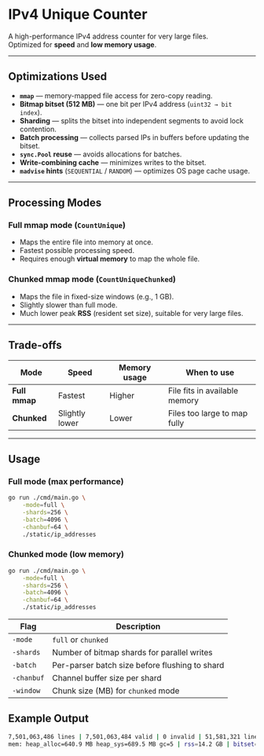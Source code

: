 # IPv4 Unique Counter

A high-performance IPv4 address counter for very large files.  
Optimized for **speed** and **low memory usage**.

---

## Optimizations Used

- **`mmap`** — memory-mapped file access for zero-copy reading.
- **Bitmap bitset (512 MB)** — one bit per IPv4 address (`uint32 → bit index`).
- **Sharding** — splits the bitset into independent segments to avoid lock contention.
- **Batch processing** — collects parsed IPs in buffers before updating the bitset.
- **`sync.Pool` reuse** — avoids allocations for batches.
- **Write-combining cache** — minimizes writes to the bitset.
- **`madvise` hints** (`SEQUENTIAL` / `RANDOM`) — optimizes OS page cache usage.

---

## Processing Modes

### **Full mmap mode** (`CountUnique`)

- Maps the entire file into memory at once.
- Fastest possible processing speed.
- Requires enough **virtual memory** to map the whole file.

### **Chunked mmap mode** (`CountUniqueChunked`)

- Maps the file in fixed-size windows (e.g., 1 GB).
- Slightly slower than full mode.
- Much lower peak **RSS** (resident set size), suitable for very large files.

---

## Trade-offs

| Mode          | Speed          | Memory usage | When to use                   |
| ------------- | -------------- | ------------ | ----------------------------- |
| **Full mmap** | Fastest        | Higher       | File fits in available memory |
| **Chunked**   | Slightly lower | Lower        | Files too large to map fully  |

---

## Usage

### Full mode (max performance)

```bash
go run ./cmd/main.go \
    -mode=full \
    -shards=256 \
    -batch=4096 \
    -chanbuf=64 \
    ./static/ip_addresses
```

### Chunked mode (low memory)

```bash
go run ./cmd/main.go \
    -mode=full \
    -shards=256 \
    -batch=4096 \
    -chanbuf=64 \
    ./static/ip_addresses
```

| Flag       | Description                                    |
| ---------- | ---------------------------------------------- |
| `-mode`    | `full` or `chunked`                            |
| `-shards`  | Number of bitmap shards for parallel writes    |
| `-batch`   | Per-parser batch size before flushing to shard |
| `-chanbuf` | Channel buffer size per shard                  |
| `-window`  | Chunk size (MB) for `chunked` mode             |

## Example Output

```bash
7,501,063,486 lines | 7,501,063,484 valid | 0 invalid | 51,581,321 lines/sec | 145s elapsed
mem: heap_alloc=640.9 MB heap_sys=689.5 MB gc=5 | rss=14.2 GB | bitset=512.0 MB | mmap=106.6 GB
```
